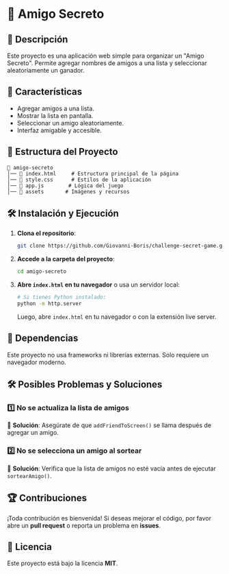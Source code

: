 # 🎉 Amigo Secreto

## 📌 Descripción
Este proyecto es una aplicación web simple para organizar un "Amigo Secreto". Permite agregar nombres de amigos a una lista y seleccionar aleatoriamente un ganador.

## 🚀 Características
- Agregar amigos a una lista.
- Mostrar la lista en pantalla.
- Seleccionar un amigo aleatoriamente.
- Interfaz amigable y accesible.

## 📂 Estructura del Proyecto
```
📁 amigo-secreto
│── 📄 index.html     # Estructura principal de la página
│── 📄 style.css      # Estilos de la aplicación
│── 📄 app.js        # Lógica del juego
│── 📁 assets       # Imágenes y recursos
```

## 🛠️ Instalación y Ejecución
1. **Clona el repositorio**:
   ```bash
   git clone https://github.com/Giovanni-Boris/challenge-secret-game.git
   ```
2. **Accede a la carpeta del proyecto**:
   ```bash
   cd amigo-secreto
   ```
3. **Abre `index.html` en tu navegador** o usa un servidor local:
   ```bash
   # Si tienes Python instalado:
   python -m http.server
   ```
   Luego, abre `index.html` en tu navegador o con la extensión live server.

## 📜 Dependencias
Este proyecto no usa frameworks ni librerías externas. Solo requiere un navegador moderno.

## 🛠️ Posibles Problemas y Soluciones
### 1️⃣ No se actualiza la lista de amigos
🔹 **Solución**: Asegúrate de que `addFriendToScreen()` se llama después de agregar un amigo.

### 2️⃣ No se selecciona un amigo al sortear
🔹 **Solución**: Verifica que la lista de amigos no esté vacía antes de ejecutar `sortearAmigo()`.

## 🏆 Contribuciones
¡Toda contribución es bienvenida! Si deseas mejorar el código, por favor abre un **pull request** o reporta un problema en **issues**.

## 📄 Licencia
Este proyecto está bajo la licencia **MIT**.

